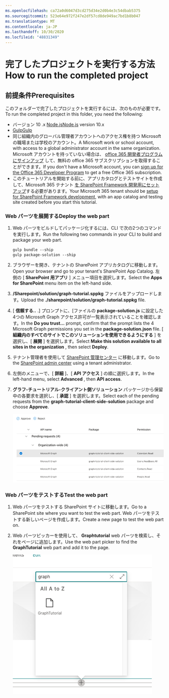 ```yaml
---
ms.openlocfilehash: ca72a0d6047d3cd275d34e2d0b4e3c54dbab5375
ms.sourcegitcommit: 523e64e972f247e2df57cd8de949ac7bd1b8b047
ms.translationtype: MT
ms.contentlocale: ja-JP
ms.lasthandoff: 10/30/2020
ms.locfileid: "48831349"
---
```

# <a name="how-to-run-the-completed-project"></a><span data-ttu-id="ab949-101">完了したプロジェクトを実行する方法</span><span class="sxs-lookup"><span data-stu-id="ab949-101">How to run the completed project</span></span>

## <a name="prerequisites"></a><span data-ttu-id="ab949-102">前提条件</span><span class="sxs-lookup"><span data-stu-id="ab949-102">Prerequisites</span></span>

<span data-ttu-id="ab949-103">このフォルダーで完了したプロジェクトを実行するには、次のものが必要です。</span><span class="sxs-lookup"><span data-stu-id="ab949-103">To run the completed project in this folder, you need the following:</span></span>

- <span data-ttu-id="ab949-104">バージョン 10 .x [Node.js](https://nodejs.org/en/download/releases/)</span><span class="sxs-lookup"><span data-stu-id="ab949-104">[Node.js](https://nodejs.org/en/download/releases/) version 10.x</span></span>
- [<span data-ttu-id="ab949-105">Gulp</span><span class="sxs-lookup"><span data-stu-id="ab949-105">Gulp</span></span>](https://gulpjs.com/)
- <span data-ttu-id="ab949-106">同じ組織内のグローバル管理者アカウントへのアクセス権を持つ Microsoft の職場または学校のアカウント。</span><span class="sxs-lookup"><span data-stu-id="ab949-106">A Microsoft work or school account, with access to a global administrator account in the same organization.</span></span> <span data-ttu-id="ab949-107">Microsoft アカウントを持っていない場合は、 [office 365 開発者プログラムにサインアップ](https://developer.microsoft.com/office/dev-program) して、無料の office 365 サブスクリプションを取得することができます。</span><span class="sxs-lookup"><span data-stu-id="ab949-107">If you don't have a Microsoft account, you can [sign up for the Office 365 Developer Program](https://developer.microsoft.com/office/dev-program) to get a free Office 365 subscription.</span></span>
- <span data-ttu-id="ab949-108">このチュートリアルを開始する前に、アプリカタログとテストサイトを作成して、Microsoft 365 テナント [を SharePoint Framework 開発用にセットアップ](https://docs.microsoft.com/sharepoint/dev/spfx/set-up-your-developer-tenant)する必要があります。</span><span class="sxs-lookup"><span data-stu-id="ab949-108">Your Microsoft 365 tenant should be [setup for SharePoint Framework development](https://docs.microsoft.com/sharepoint/dev/spfx/set-up-your-developer-tenant), with an app catalog and testing site created before you start this tutorial.</span></span>

### <a name="deploy-the-web-part"></a><span data-ttu-id="ab949-109">Web パーツを展開する</span><span class="sxs-lookup"><span data-stu-id="ab949-109">Deploy the web part</span></span>

1. <span data-ttu-id="ab949-110">Web パーツをビルドしてパッケージ化するには、CLI で次の2つのコマンドを実行します。</span><span class="sxs-lookup"><span data-stu-id="ab949-110">Run the following two commands in your CLI to build and package your web part.</span></span>

    ```Shell
    gulp bundle --ship
    gulp package-solution --ship
    ```

1. <span data-ttu-id="ab949-111">ブラウザーを開き、テナントの SharePoint アプリカタログに移動します。</span><span class="sxs-lookup"><span data-stu-id="ab949-111">Open your browser and go to your tenant's SharePoint App Catalog.</span></span> <span data-ttu-id="ab949-112">左側の [ **SharePoint 用アプリ** ] メニュー項目を選択します。</span><span class="sxs-lookup"><span data-stu-id="ab949-112">Select the **Apps for SharePoint** menu item on the left-hand side.</span></span>

1. <span data-ttu-id="ab949-113">**/Sharepoint/solution/graph-tutorial.sppkg** ファイルをアップロードします。</span><span class="sxs-lookup"><span data-stu-id="ab949-113">Upload the **./sharepoint/solution/graph-tutorial.sppkg** file.</span></span>

1. <span data-ttu-id="ab949-114">[ **信頼する..** .] プロンプトに、[ファイルの **package-solution.js** に設定した4つの Microsoft Graph アクセス許可が一覧表示されていることを確認します。</span><span class="sxs-lookup"><span data-stu-id="ab949-114">In the **Do you trust...** prompt, confirm that the prompt lists the 4 Microsoft Graph permissions you set in the **package-solution.json** file.</span></span> <span data-ttu-id="ab949-115">[ **組織内のすべてのサイトでこのソリューションを使用できるようにする** ] を選択し、[ **展開** ] を選択します。</span><span class="sxs-lookup"><span data-stu-id="ab949-115">Select **Make this solution available to all sites in the organization** , then select **Deploy**.</span></span>

1. <span data-ttu-id="ab949-116">テナント管理者を使用して [SharePoint 管理センター](https://admin.microsoft.com/sharepoint?page=classicfeatures&modern=true) に移動します。</span><span class="sxs-lookup"><span data-stu-id="ab949-116">Go to the [SharePoint admin center](https://admin.microsoft.com/sharepoint?page=classicfeatures&modern=true) using a tenant administrator.</span></span>

1. <span data-ttu-id="ab949-117">左側のメニューで、[ **詳細** ]、[ **API アクセス** ] の順に選択します。</span><span class="sxs-lookup"><span data-stu-id="ab949-117">In the left-hand menu, select **Advanced** , then **API access**.</span></span>

1. <span data-ttu-id="ab949-118">**グラフ-チュートリアル-クライアント側ソリューション** パッケージから保留中の各要求を選択し、[ **承認** ] を選択します。</span><span class="sxs-lookup"><span data-stu-id="ab949-118">Select each of the pending requests from the **graph-tutorial-client-side-solution** package and choose **Approve**.</span></span>

    ![SharePoint 管理センターの API アクセスページのスクリーンショット](../tutorial/images/api-access.png)

### <a name="test-the-web-part"></a><span data-ttu-id="ab949-120">Web パーツをテストする</span><span class="sxs-lookup"><span data-stu-id="ab949-120">Test the web part</span></span>

1. <span data-ttu-id="ab949-121">Web パーツをテストする SharePoint サイトに移動します。</span><span class="sxs-lookup"><span data-stu-id="ab949-121">Go to a SharePoint site where you want to test the web part.</span></span> <span data-ttu-id="ab949-122">Web パーツをテストする新しいページを作成します。</span><span class="sxs-lookup"><span data-stu-id="ab949-122">Create a new page to test the web part on.</span></span>

1. <span data-ttu-id="ab949-123">Web パーツピッカーを使用して、 **Graphtutorial** web パーツを検索し、それをページに追加します。</span><span class="sxs-lookup"><span data-stu-id="ab949-123">Use the web part picker to find the **GraphTutorial** web part and add it to the page.</span></span>

    ![Web パーツピッカーの GraphTutorial web パーツのスクリーンショット](../tutorial/images/add-web-part.png)
